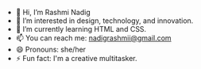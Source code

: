 - 👋 Hi, I’m Rashmi Nadig
- 👀 I’m interested in design, technology, and innovation.
- 🌱 I’m currently learning HTML and CSS.
- 📫 You can reach me: nadigrashmii@gmail.com
- 😄 Pronouns: she/her
- ⚡ Fun fact: I'm a creative multitasker.

<!---
nadigrashmii/nadigrashmii is a ✨ special ✨ repository because its `README.md` (this file) appears on your GitHub profile.
You can click the Preview link to take a look at your changes.
--->
